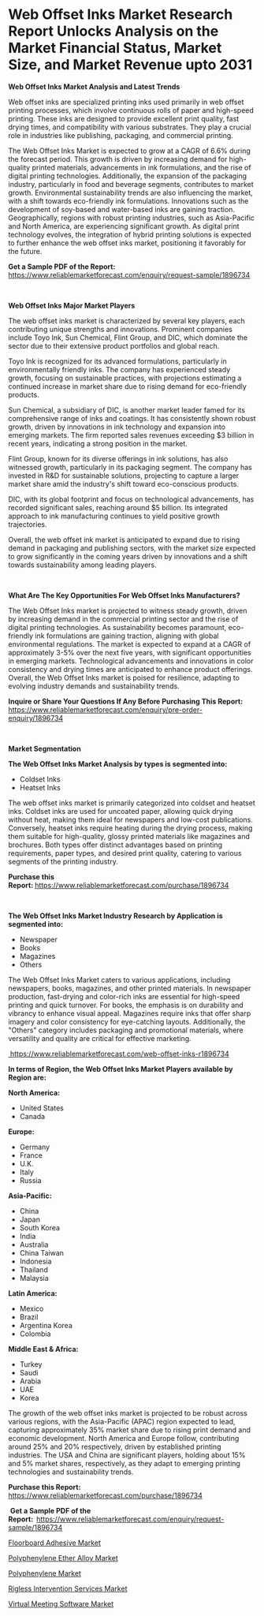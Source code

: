 <p><h1>Web Offset Inks Market Research Report Unlocks Analysis on the Market Financial Status, Market Size, and Market Revenue upto 2031</h1></p><p><strong>Web Offset Inks Market Analysis and Latest Trends</strong></p>
<p><p>Web offset inks are specialized printing inks used primarily in web offset printing processes, which involve continuous rolls of paper and high-speed printing. These inks are designed to provide excellent print quality, fast drying times, and compatibility with various substrates. They play a crucial role in industries like publishing, packaging, and commercial printing.</p><p>The Web Offset Inks Market is expected to grow at a CAGR of 6.6% during the forecast period. This growth is driven by increasing demand for high-quality printed materials, advancements in ink formulations, and the rise of digital printing technologies. Additionally, the expansion of the packaging industry, particularly in food and beverage segments, contributes to market growth. Environmental sustainability trends are also influencing the market, with a shift towards eco-friendly ink formulations. Innovations such as the development of soy-based and water-based inks are gaining traction. Geographically, regions with robust printing industries, such as Asia-Pacific and North America, are experiencing significant growth. As digital print technology evolves, the integration of hybrid printing solutions is expected to further enhance the web offset inks market, positioning it favorably for the future.</p></p>
<p><strong>Get a Sample PDF of the Report:&nbsp;</strong> <a href="https://www.reliablemarketforecast.com/enquiry/request-sample/1896734?utm_campaign=1082&utm_medium=2&utm_source=Github&utm_content=ia&utm_term=13112024&utm_id=web-offset-inks">https://www.reliablemarketforecast.com/enquiry/request-sample/1896734</a></p>
<p>&nbsp;</p>
<p><strong>Web Offset Inks Major Market Players</strong></p>
<p><p>The web offset inks market is characterized by several key players, each contributing unique strengths and innovations. Prominent companies include Toyo Ink, Sun Chemical, Flint Group, and DIC, which dominate the sector due to their extensive product portfolios and global reach.</p><p>Toyo Ink is recognized for its advanced formulations, particularly in environmentally friendly inks. The company has experienced steady growth, focusing on sustainable practices, with projections estimating a continued increase in market share due to rising demand for eco-friendly products.</p><p>Sun Chemical, a subsidiary of DIC, is another market leader famed for its comprehensive range of inks and coatings. It has consistently shown robust growth, driven by innovations in ink technology and expansion into emerging markets. The firm reported sales revenues exceeding $3 billion in recent years, indicating a strong position in the market.</p><p>Flint Group, known for its diverse offerings in ink solutions, has also witnessed growth, particularly in its packaging segment. The company has invested in R&D for sustainable solutions, projecting to capture a larger market share amid the industry's shift toward eco-conscious products.</p><p>DIC, with its global footprint and focus on technological advancements, has recorded significant sales, reaching around $5 billion. Its integrated approach to ink manufacturing continues to yield positive growth trajectories.</p><p>Overall, the web offset ink market is anticipated to expand due to rising demand in packaging and publishing sectors, with the market size expected to grow significantly in the coming years driven by innovations and a shift towards sustainability among leading players.</p></p>
<p>&nbsp;</p>
<p><strong>What Are The Key Opportunities For Web Offset Inks Manufacturers?</strong></p>
<p><p>The Web Offset Inks market is projected to witness steady growth, driven by increasing demand in the commercial printing sector and the rise of digital printing technologies. As sustainability becomes paramount, eco-friendly ink formulations are gaining traction, aligning with global environmental regulations. The market is expected to expand at a CAGR of approximately 3-5% over the next five years, with significant opportunities in emerging markets. Technological advancements and innovations in color consistency and drying times are anticipated to enhance product offerings. Overall, the Web Offset Inks market is poised for resilience, adapting to evolving industry demands and sustainability trends.</p></p>
<p><strong>Inquire or Share Your Questions If Any Before Purchasing This Report:</strong> <a href="https://www.reliablemarketforecast.com/enquiry/pre-order-enquiry/1896734?utm_campaign=1082&utm_medium=2&utm_source=Github&utm_content=ia&utm_term=13112024&utm_id=web-offset-inks">https://www.reliablemarketforecast.com/enquiry/pre-order-enquiry/1896734</a></p>
<p>&nbsp;</p>
<p><strong>Market Segmentation</strong></p>
<p><strong>The Web Offset Inks Market Analysis by types is segmented into:</strong></p>
<p><ul><li>Coldset Inks</li><li>Heatset Inks</li></ul></p>
<p><p>The web offset inks market is primarily categorized into coldset and heatset inks. Coldset inks are used for uncoated paper, allowing quick drying without heat, making them ideal for newspapers and low-cost publications. Conversely, heatset inks require heating during the drying process, making them suitable for high-quality, glossy printed materials like magazines and brochures. Both types offer distinct advantages based on printing requirements, paper types, and desired print quality, catering to various segments of the printing industry.</p></p>
<p><strong>Purchase this Report:&nbsp;</strong><a href="https://www.reliablemarketforecast.com/purchase/1896734?utm_campaign=1082&utm_medium=2&utm_source=Github&utm_content=ia&utm_term=13112024&utm_id=web-offset-inks">https://www.reliablemarketforecast.com/purchase/1896734</a></p>
<p>&nbsp;</p>
<p><strong>The Web Offset Inks Market Industry Research by Application is segmented into:</strong></p>
<p><ul><li>Newspaper</li><li>Books</li><li>Magazines</li><li>Others</li></ul></p>
<p><p>The Web Offset Inks Market caters to various applications, including newspapers, books, magazines, and other printed materials. In newspaper production, fast-drying and color-rich inks are essential for high-speed printing and quick turnover. For books, the emphasis is on durability and vibrancy to enhance visual appeal. Magazines require inks that offer sharp imagery and color consistency for eye-catching layouts. Additionally, the "Others" category includes packaging and promotional materials, where versatility and quality are critical for effective marketing.</p></p>
<p><a href="https://www.reliablemarketforecast.com/web-offset-inks-r1896734?utm_campaign=1082&utm_medium=2&utm_source=Github&utm_content=ia&utm_term=13112024&utm_id=web-offset-inks">&nbsp;https://www.reliablemarketforecast.com/web-offset-inks-r1896734</a></p>
<p><strong>In terms of Region, the Web Offset Inks Market Players available by Region are:</strong></p>
<p>
    <p> <strong> North America: </strong>
        <ul>
            <li>United States</li>
            <li>Canada</li>
        </ul>
        </p> 
    <p> <strong> Europe: </strong>
        <ul>
            <li>Germany</li>
            <li>France</li>
            <li>U.K.</li>
            <li>Italy</li>
            <li>Russia</li>
        </ul>
        </p> 
    <p> <strong> Asia-Pacific: </strong>
        <ul>
            <li>China</li>
            <li>Japan</li>
            <li>South Korea</li>
            <li>India</li>
            <li>Australia</li>
            <li>China Taiwan</li>
            <li>Indonesia</li>
            <li>Thailand</li>
            <li>Malaysia</li>
        </ul>
        </p> 
    <p> <strong> Latin America: </strong>
        <ul>
            <li>Mexico</li>
            <li>Brazil</li>
            <li>Argentina Korea</li>
            <li>Colombia</li>
        </ul>
        </p> 
    <p> <strong> Middle East & Africa: </strong>
        <ul>
            <li>Turkey</li>
            <li>Saudi</li>
            <li>Arabia</li>
            <li>UAE</li>
            <li>Korea</li>
        </ul>
    </p>
    </p>
<p><p>The growth of the web offset inks market is projected to be robust across various regions, with the Asia-Pacific (APAC) region expected to lead, capturing approximately 35% market share due to rising print demand and economic development. North America and Europe follow, contributing around 25% and 20% respectively, driven by established printing industries. The USA and China are significant players, holding about 15% and 5% market shares, respectively, as they adapt to emerging printing technologies and sustainability trends.</p></p>
<p><strong>Purchase this Report: </strong><a href="https://www.reliablemarketforecast.com/purchase/1896734?utm_campaign=1082&utm_medium=2&utm_source=Github&utm_content=ia&utm_term=13112024&utm_id=web-offset-inks">https://www.reliablemarketforecast.com/purchase/1896734</a></p>
<p>&nbsp;<strong>Get a Sample PDF of the Report:&nbsp;&nbsp;</strong><a href="https://www.reliablemarketforecast.com/enquiry/request-sample/1896734?utm_campaign=1082&utm_medium=2&utm_source=Github&utm_content=ia&utm_term=13112024&utm_id=web-offset-inks">https://www.reliablemarketforecast.com/enquiry/request-sample/1896734</a></p>
<p><strong></strong></p>
<p><p><a href="https://www.linkedin.com/pulse/global-floorboard-adhesive-market-share-growth-opportunities-growing-9k3vc?utm_campaign=1082&utm_medium=2&utm_source=Github&utm_content=ia&utm_term=13112024&utm_id=web-offset-inks">Floorboard Adhesive Market</a></p><p><a href="https://www.linkedin.com/pulse/surfing-polyphenylene-ether-alloy-wave-riding-market-currents-pvxnc?utm_campaign=1082&utm_medium=2&utm_source=Github&utm_content=ia&utm_term=13112024&utm_id=web-offset-inks">Polyphenylene Ether Alloy Market</a></p><p><a href="https://www.linkedin.com/pulse/polyphenylene-market-outlook-current-assessment-future-projections-qeefc?utm_campaign=1082&utm_medium=2&utm_source=Github&utm_content=ia&utm_term=13112024&utm_id=web-offset-inks">Polyphenylene Market</a></p><p><a href="https://issuu.com/reportprime-2/docs/rigless-intervention-services-marke_acc489a34d685c?utm_campaign=1082&utm_medium=2&utm_source=Github&utm_content=ia&utm_term=13112024&utm_id=web-offset-inks">Rigless Intervention Services Market</a></p><p><a href="https://issuu.com/reportprime-2/docs/virtual-meeting-software-market-siz_93316579c05751?utm_campaign=1082&utm_medium=2&utm_source=Github&utm_content=ia&utm_term=13112024&utm_id=web-offset-inks">Virtual Meeting Software Market</a></p></p>